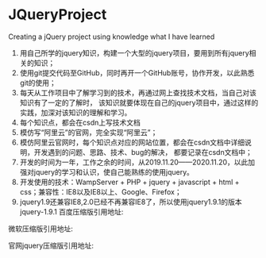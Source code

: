 # JQueryProject
Creating a jQuery project using knowledge what I have learned
1. 用自己所学的jquery知识，构建一个大型的jquery项目，要用到所有jquery相关的知识；
2. 使用git提交代码至GitHub，同时再开一个GitHub账号，协作开发，以此熟悉git的使用；
3. 每天从工作项目中了解学习到的技术，再通过网上查找技术文档，当自己对该知识有了一定的了解时，
    该知识就要体现在自己的jquery项目中，通过这样的实践，加深对该知识的理解和学习。
4. 每个知识点，都会在csdn上写技术文档
5. 模仿写“阿里云”的官网，完全实现“阿里云”；
6. 模仿阿里云官网时，每个知识点对应的网站位置，都会在csdn文档中详细说明，开发遇到的问题、思路、技术、bug的解决，
    都要记录在csdn文档中；
7. 开发的时间为一年，工作之余的时间，从2019.11.20——2020.11.20，以此加强对jquery的学习和认识，使自己能熟练的使用jquery。
8. 开发使用的技术：WampServer + PHP + jquery + javascript + html + css；兼容性：IE8以及IE8以上、Google、Firefox；
9. jquery1.9还兼容IE8,2.0已经不再兼容IE8了，所以使用jquery1.9.1的版本
jquery-1.9.1
百度压缩版引用地址:
<script src="https://libs.baidu.com/jquery/1.9.1/jquery.min.js"></script>

微软压缩版引用地址:
<script src="https://ajax.aspnetcdn.com/ajax/jquery/jquery-1.9.1.min.js"></script>

官网jquery压缩版引用地址:
<script src="https://code.jquery.com/jquery-1.9.1.min.js"></script>
